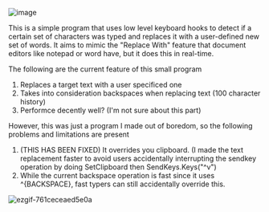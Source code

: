 ![image](https://github.com/user-attachments/assets/728bc936-7621-42c7-9d39-24c55b41412f)

<p>This is a simple program that uses low level keyboard hooks to detect if a certain set of characters was typed and replaces it with a user-defined new set of words. 
  It aims to mimic the "Replace With" feature that document editors like notepad or word have, but it does this in real-time.</p>

<p>The following are the current feature of this small program</p>
<ol>
  <li>Replaces a target text with a user specificed one</li>
  <li>Takes into consideration backspaces when replacing text (100 character history)</li>
  <li>Performce decently well? (I'm not sure about this part)</li>
</ol>

<p>However, this was just a program I made out of boredom, so the following problems and limitations are present</p>
<ol>
  <li>(THIS HAS BEEN FIXED) It overrides you clipboard. (I made the text replacement faster to avoid users accidentally interrupting the sendkey operation by doing SetClipboard then SendKeys.Keys("^v")</li>
  <li>While the current backspace operation is fast since it uses ^{BACKSPACE}, fast typers can still accidentally override this.</li>
</ol>

![ezgif-761ceceaed5e0a](https://github.com/user-attachments/assets/5a18d3d7-6cd2-4b1b-b5b7-41b8c58e585a)
